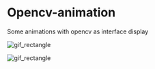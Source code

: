 # Opencv-animation

Some animations with opencv as interface display


![gif_rectangle](https://user-images.githubusercontent.com/54853371/224007857-a5ebaa92-6c4b-439a-a59d-a1a940b83095.gif)

![gif_rectangle](https://user-images.githubusercontent.com/54853371/224008352-5d1ef596-413e-4178-b39c-7a57e10d1a02.gif)


